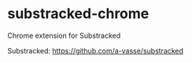 # substracked-chrome
Chrome extension for Substracked

Substracked: https://github.com/a-vasse/substracked
